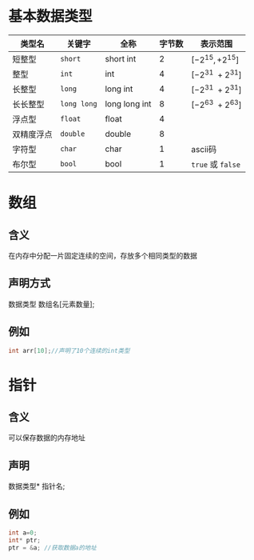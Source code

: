 # 基本数据类型

| 类型名 | 关键字 | 全称  | 字节数 | 表示范围 |
| ------ | ------ | ----- | ------ | -------- |
| 短整型 | `short` | short int | 2   | $[-2^{15},+2^{15}]$ |
| 整型  | `int` | int | 4   | $[-2^{31}~+2^{31}]$ |
| 长整型 | `long` | long int | 4   | $[-2^{31}~+2^{31}]$ |
| 长长整型 | `long long` | long long int | 8   | $[-2^{63}~+2^{63}]$ |
| 浮点型 | `float` | float | 4   |     |
| 双精度浮点 | `double` | double | 8   |     |
| 字符型 | `char` | char | 1   | ascii码 |
| 布尔型 | `bool` | bool | 1   | `true` 或 `false` |

# 数组  
## 含义  
在内存中分配一片固定连续的空间，存放多个相同类型的数据  
## 声明方式  
数据类型 数组名\[元素数量\];  
## 例如  
```C 
int arr[10];//声明了10个连续的int类型
```
# 指针  
## 含义  
可以保存数据的内存地址  
## 声明  
数据类型\* 指针名;  
## 例如
```C++
int a=0;
int* ptr;
ptr = &a; //获取数据a的地址
```
